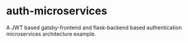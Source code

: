 # auth-microservices
A JWT based gatsby-frontend and flask-backend based authentication microservices architecture example.
